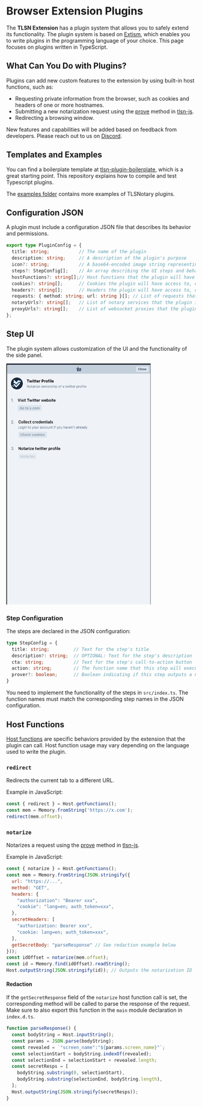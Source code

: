 # Browser Extension Plugins

The **TLSN Extension** has a plugin system that allows you to safely extend its functionality. The plugin system is based on [Extism](https://extism.org/docs/concepts/plug-in-system), which enables you to write plugins in the programming language of your choice. This page focuses on plugins written in TypeScript.

## What Can You Do with Plugins?

Plugins can add new custom features to the extension by using built-in host functions, such as:

- Requesting private information from the browser, such as cookies and headers of one or more hostnames.
- Submitting a new notarization request using the [prove](https://github.com/tlsnotary/tlsn-js/blob/main/src/tlsn.ts#L48-L89) method in [tlsn-js](https://www.npmjs.com/package/tlsn-js).
- Redirecting a browsing window.

New features and capabilities will be added based on feedback from developers. Please reach out to us on [Discord](https://discord.gg/9XwESXtcN7).

## Templates and Examples

You can find a boilerplate template at [tlsn-plugin-boilerplate](https://github.com/tlsnotary/tlsn-plugin-boilerplate), which is a great starting point. This repository explains how to compile and test Typescript plugins.

The [examples folder](https://github.com/tlsnotary/tlsn-plugin-boilerplate/tree/main/examples) contains more examples of TLSNotary plugins.

## Configuration JSON

A plugin must include a configuration JSON file that describes its behavior and permissions.

<!-- https://github.com/tlsnotary/tlsn-extension/blob/p2p/src/utils/misc.ts#L315-L326 -->
```ts
export type PluginConfig = {
  title: string;           // The name of the plugin
  description: string;     // A description of the plugin's purpose
  icon?: string;           // A base64-encoded image string representing the plugin's icon (optional)
  steps?: StepConfig[];    // An array describing the UI steps and behavior (see Step UI below) (optional)
  hostFunctions?: string[];// Host functions that the plugin will have access to
  cookies?: string[];      // Cookies the plugin will have access to, cached by the extension from specified hosts (optional)
  headers?: string[];      // Headers the plugin will have access to, cached by the extension from specified hosts (optional)
  requests: { method: string; url: string }[]; // List of requests that the plugin is allowed to make
  notaryUrls?: string[];   // List of notary services that the plugin is allowed to use (optional)
  proxyUrls?: string[];    // List of websocket proxies that the plugin is allowed to use (optional)
};
```

## Step UI

The plugin system allows customization of the UI and the functionality of the side panel.

<img src="images/steps_ui.png" height="640">

### Step Configuration

The steps are declared in the JSON configuration:

```ts
type StepConfig = {
  title: string;         // Text for the step's title
  description?: string;  // OPTIONAL: Text for the step's description
  cta: string;           // Text for the step's call-to-action button
  action: string;        // The function name that this step will execute
  prover?: boolean;      // Boolean indicating if this step outputs a notarization
}
```

You need to implement the functionality of the steps in `src/index.ts`. The function names must match the corresponding step names in the JSON configuration.

## Host Functions

<!-- https://github.com/tlsnotary/tlsn-extension/blob/fe56de0b6cb4e235cabb0f8b2216853de2adb47f/src/utils/plugins.tsx#L5 -->
[Host functions](https://extism.org/docs/concepts/host-functions) are specific behaviors provided by the extension that the plugin can call. Host function usage may vary depending on the language used to write the plugin.

### `redirect`

Redirects the current tab to a different URL.

Example in JavaScript:
```js
const { redirect } = Host.getFunctions();
const mem = Memory.fromString('https://x.com');
redirect(mem.offset);
```

### `notarize`

Notarizes a request using the [prove](https://github.com/tlsnotary/tlsn-js/blob/main/src/tlsn.ts#L48-L89) method in [tlsn-js](https://www.npmjs.com/package/tlsn-js).

Example in JavaScript:
```js
const { notarize } = Host.getFunctions();
const mem = Memory.fromString(JSON.stringify({
  url: "https://...",
  method: "GET",
  headers: {
    "authorization": "Bearer xxx",
    "cookie": "lang=en; auth_token=xxx",
  },
  secretHeaders: [
    "authorization: Bearer xxx",
    "cookie: lang=en; auth_token=xxx",
  ],
  getSecretBody: "parseResponse" // See redaction example below
}));
const idOffset = notarize(mem.offset);
const id = Memory.find(idOffset).readString();
Host.outputString(JSON.stringify(id)); // Outputs the notarization ID
```

#### Redaction

If the `getSecretResponse` field of the `notarize` host function call is set, the corresponding method will be called to parse the response of the request. Make sure to also export this function in the `main` module declaration in `index.d.ts`.

```ts
function parseResponse() {
  const bodyString = Host.inputString();
  const params = JSON.parse(bodyString);
  const revealed = `"screen_name":"${params.screen_name}"`;
  const selectionStart = bodyString.indexOf(revealed);
  const selectionEnd = selectionStart + revealed.length;
  const secretResps = [
    bodyString.substring(0, selectionStart),
    bodyString.substring(selectionEnd, bodyString.length),
  ];
  Host.outputString(JSON.stringify(secretResps));
}
```